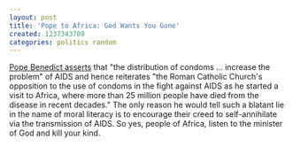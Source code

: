 ```yaml
---
layout: post
title: 'Pope to Africa: God Wants You Gone'
created: 1237343709
categories: politics random
---
```

[Pope Benedict asserts](http://www.reuters.com/article/homepageCrisis/idUSLH936617._CH_.2400) that "the distribution of condoms ... increase the problem" of AIDS and hence reiterates "the Roman Catholic Church's opposition to the use of condoms in the fight against AIDS as he started a visit to Africa, where more than 25 million people have died from the disease in recent decades." The only reason he would tell such a blatant lie in the name of moral literacy is to encourage their creed to self-annihilate via the transmission of AIDS. So yes, people of Africa, listen to the minister of God and kill your kind.
